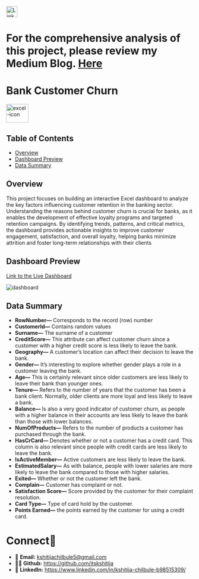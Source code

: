 <a href="https://www.linkedin.com/in/kshitija-chilbule-b98515309/" target="_blank">
  <img src="https://img.shields.io/badge/LinkedIn-Connect-blue?style=flat&logo=linkedin" alt="LinkedIn Badge" style="height: 30px; width: auto;">
</a>

# For the comprehensive analysis of this project, please review my Medium Blog. [Here](https://medium.com/@kshitijachilbule2/customer-churn-analysis-in-bank-07bd1ce19090)

# Bank Customer Churn
<img src="https://github.com/user-attachments/assets/cc2a5649-6852-477f-aa1a-6256397d679a" alt="excel-icon" width="60" height="50">

## Table of Contents
- [Overview](#overview)
- [Dashboard Preview](#dashboard-preview)
- [Data Summary](#data-summary)

## Overview
This project focuses on building an interactive Excel dashboard to analyze the key factors influencing customer retention in the banking sector. Understanding the reasons behind customer churn is crucial for banks, as it enables the development of effective loyalty programs and targeted retention campaigns. By identifying trends, patterns, and critical metrics, the dashboard provides actionable insights to improve customer engagement, satisfaction, and overall loyalty, helping banks minimize attrition and foster long-term relationships with their clients

## Dashboard Preview
[Link to the Live Dashboard](https://1drv.ms/x/s!AsfVuegsefXJjVc8rZZry3qv6ncP?e=SraSTJ&nav=MTVfezkwNEM3Q0U3LUExMUYtNEVGOC1CQzFFLTVBMzNENjY1NDE1RX0)

![dashboard](https://github.com/user-attachments/assets/b500891b-a00c-4f15-be12-4b6a91ff7803)


## Data Summary
- <b>RowNumber—</b> Corresponds to the record (row) number
- <b>CustomerId—</b> Contains random values
- <b>Surname—</b> The surname of a customer
- <b>CreditScore—</b> This attribute can affect customer churn since a customer with a higher credit score is less likely to leave the bank.
- <b>Geography—</b> A customer’s location can affect their decision to leave the bank.
- <b>Gender—</b> It’s interesting to explore whether gender plays a role in a customer leaving the bank.
- <b>Age—</b> This is certainly relevant since older customers are less likely to leave their bank than younger ones.
- <b>Tenure—</b> Refers to the number of years that the customer has been a bank client. Normally, older clients are more loyal and less likely to leave a bank.
- <b>Balance—</b> Is also a very good indicator of customer churn, as people with a higher balance in their accounts are less likely to leave the bank than those with lower balances.
- <b>NumOfProducts—</b> Refers to the number of products a customer has purchased through the bank.
- <b>HasCrCard—</b> Denotes whether or not a customer has a credit card. This column is also relevant since people with credit cards are less likely to leave the bank.
- <b>IsActiveMember—</b> Active customers are less likely to leave the bank.
- <b>EstimatedSalary—</b> As with balance, people with lower salaries are more likely to leave the bank compared to those with higher salaries.
- <b>Exited—</b> Whether or not the customer left the bank.
- <b>Complain—</b> Customer has complaint or not.
- <b>Satisfaction Score—</b> Score provided by the customer for their complaint resolution.
- <b>Card Type—</b> Type of card hold by the customer.
- <b>Points Earned—</b> the points earned by the customer for using a credit card.

# Connect🤝
- 📩 <b>Email:</b> kshitijachilbule5@gmail.com
- 👩‍💻 <b>Github:</b> https://github.com/itskshitija
- 📶 <b>LinkedIn:</b> https://www.linkedin.com/in/kshitija-chilbule-b98515309/

